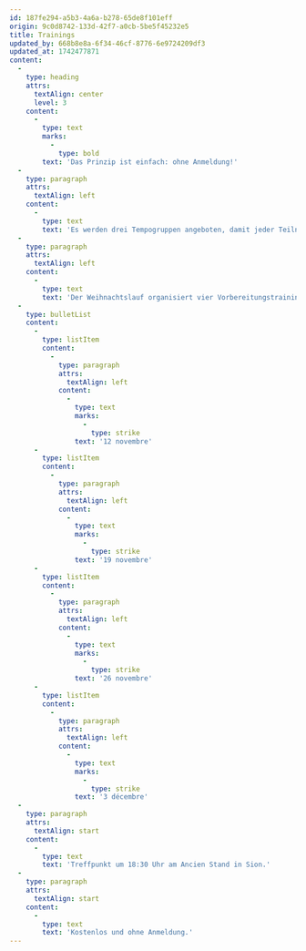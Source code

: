 ```yaml
---
id: 187fe294-a5b3-4a6a-b278-65de8f101eff
origin: 9c0d8742-133d-42f7-a0cb-5be5f45232e5
title: Trainings
updated_by: 668b8e8a-6f34-46cf-8776-6e9724209df3
updated_at: 1742477871
content:
  -
    type: heading
    attrs:
      textAlign: center
      level: 3
    content:
      -
        type: text
        marks:
          -
            type: bold
        text: 'Das Prinzip ist einfach: ohne Anmeldung!'
  -
    type: paragraph
    attrs:
      textAlign: left
    content:
      -
        type: text
        text: 'Es werden drei Tempogruppen angeboten, damit jeder Teilnehmer/jede Teilnehmerin die richtige Gruppe für sein/ihr Niveau findet. Du kannst kostenlos mit einem Coach und Laufpartnern in einer sportlichen und entspannten Atmosphäre trainieren!'
  -
    type: paragraph
    attrs:
      textAlign: left
    content:
      -
        type: text
        text: 'Der Weihnachtslauf organisiert vier Vorbereitungstrainings an Dienstagen:'
  -
    type: bulletList
    content:
      -
        type: listItem
        content:
          -
            type: paragraph
            attrs:
              textAlign: left
            content:
              -
                type: text
                marks:
                  -
                    type: strike
                text: '12 novembre'
      -
        type: listItem
        content:
          -
            type: paragraph
            attrs:
              textAlign: left
            content:
              -
                type: text
                marks:
                  -
                    type: strike
                text: '19 novembre'
      -
        type: listItem
        content:
          -
            type: paragraph
            attrs:
              textAlign: left
            content:
              -
                type: text
                marks:
                  -
                    type: strike
                text: '26 novembre'
      -
        type: listItem
        content:
          -
            type: paragraph
            attrs:
              textAlign: left
            content:
              -
                type: text
                marks:
                  -
                    type: strike
                text: '3 décembre'
  -
    type: paragraph
    attrs:
      textAlign: start
    content:
      -
        type: text
        text: 'Treffpunkt um 18:30 Uhr am Ancien Stand in Sion.'
  -
    type: paragraph
    attrs:
      textAlign: start
    content:
      -
        type: text
        text: 'Kostenlos und ohne Anmeldung.'
---
```

